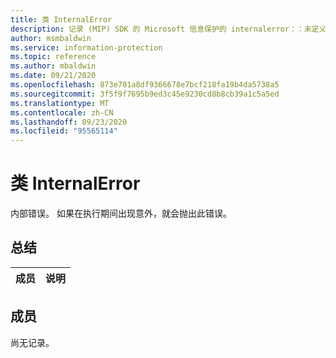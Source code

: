 ```yaml
---
title: 类 InternalError
description: 记录 (MIP) SDK 的 Microsoft 信息保护的 internalerror：：未定义的类。
author: msmbaldwin
ms.service: information-protection
ms.topic: reference
ms.author: mbaldwin
ms.date: 09/21/2020
ms.openlocfilehash: 873e701a8df9366678e7bcf218fa19b4da5738a5
ms.sourcegitcommit: 3f5f9f7695b9ed3c45e9230cd8b8cb39a1c5a5ed
ms.translationtype: MT
ms.contentlocale: zh-CN
ms.lasthandoff: 09/23/2020
ms.locfileid: "95565114"
---
```

# <a name="class-internalerror"></a>类 InternalError 
内部错误。 如果在执行期间出现意外，就会抛出此错误。
  
## <a name="summary"></a>总结
 成员                        | 说明                                
--------------------------------|---------------------------------------------
  
## <a name="members"></a>成员
尚无记录。
